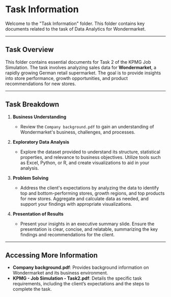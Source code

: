 # Task Information

Welcome to the "Task Information" folder. This folder contains key documents related to the task of Data Analytics for Wondermarket.

---

## Task Overview
This folder contains essential documents for Task 2 of the KPMG Job Simulation. The task involves analyzing sales data for **Wondermarket**, a rapidly growing German retail supermarket. The goal is to provide insights into store performance, growth opportunities, and product recommendations for new stores.

---

## Task Breakdown
1. **Business Understanding**
   - Review the `Company background.pdf` to gain an understanding of Wondermarket's business, challenges, and processes.

2. **Exploratory Data Analysis**
   - Explore the dataset provided to understand its structure, statistical properties, and relevance to business objectives. Utilize tools such as Excel, Python, or R, and create visualizations to aid in your analysis.

3. **Problem Solving**
   - Address the client's expectations by analyzing the data to identify top and bottom-performing stores, growth regions, and top products for new stores. Aggregate and calculate data as needed, and support your findings with appropriate visualizations.

4. **Presentation of Results**
   - Present your insights in an executive summary slide. Ensure the presentation is clear, concise, and relatable, summarizing the key findings and recommendations for the client.

---

## Accessing More Information
- **Company background.pdf**: Provides background information on Wondermarket and its business environment.
- **KPMG - Job Simulation - Task2.pdf**: Details the specific task requirements, including the client’s expectations and the steps to complete the task.
